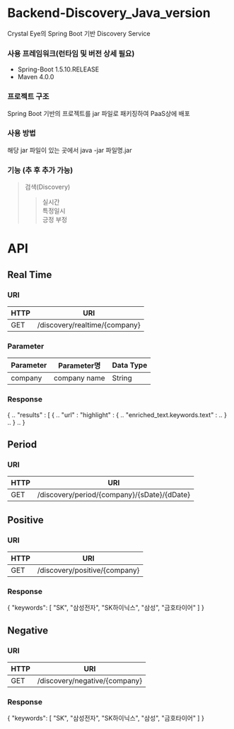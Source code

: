 # Backend-Discovery_Java_version

Crystal Eye의 Spring Boot 기반 Discovery Service

### 사용 프레임워크(런타임 및 버전 상세 필요)
* Spring-Boot 1.5.10.RELEASE
* Maven 4.0.0

### 프로젝트 구조
Spring Boot 기반의 프로젝트를 jar 파일로 패키징하여 PaaS상에 배포

### 사용 방법
해당 jar 파일이 있는 곳에서 
java -jar 파일명.jar

### 기능 (추 후 추가 가능)
> 검색(Discovery)
>> 실시간\
>> 특정일시\
>> 긍정 부정


# API
## Real Time
### URI
HTTP|URI
---|---
GET|/discovery/realtime/{company}

### Parameter
Parameter|Parameter명|Data Type
---|---|---
company|company name|String

### Response
{
	..
	"results" : [
		{
			..
			"url" : 
			"highlight" : {
				..
				"enriched_text.keywords.text" :
				..
			}
			..
		}
		..
}


## Period
### URI
HTTP|URI
---|---
GET|/discovery/period/{company}/{sDate}/{dDate}

## Positive
### URI
HTTP|URI
---|---
GET|/discovery/positive/{company}

### Response
{
    "keywords": [
        "SK",
        "삼성전자",
        "SK하이닉스",
        "삼성",
        "금호타이어"
    ]
}

## Negative
### URI
HTTP|URI
---|---
GET|/discovery/negative/{company}

### Response
{
    "keywords": [
        "SK",
        "삼성전자",
        "SK하이닉스",
        "삼성",
        "금호타이어"
    ]
}

				